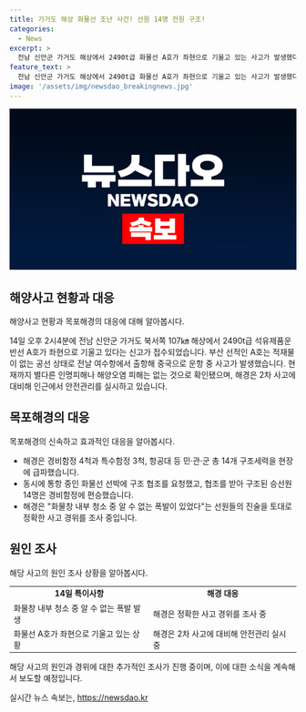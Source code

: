 ```yaml
---
title: 가거도 해상 화물선 조난 사건! 선원 14명 전원 구조!
categories:
  - News
excerpt: >
  전남 신안군 가거도 해상에서 2490t급 화물선 A호가 좌현으로 기울고 있는 사고가 발생했다. 목포해경이 인근 통항선에서 구조한 선원들을 이송하기 위해 접근 중이며, 현재까지 인명피해나 해양오염 피해는 없는 것으로 확인됐다. 사고 현장에서 14명의 선원이 구조됐고, 해경은 2차 사고에 대비해 안전관리를 실시 중이다. 사고 경위는 선원들의 진술을 토대로 조사 중이며, 추가 상세 내용은 계속 확인될 예정이다.
feature_text: >
  전남 신안군 가거도 해상에서 2490t급 화물선 A호가 좌현으로 기울고 있는 사고가 발생했다. 목포해경이 인근 통항선에서 구조한 선원들을 이송하기 위해 접근 중이며, 현재까지 인명피해나 해양오염 피해는 없는 것으로 확인됐다. 사고 현장에서 14명의 선원이 구조됐고, 해경은 2차 사고에 대비해 안전관리를 실시 중이다. 사고 경위는 선원들의 진술을 토대로 조사 중이며, 추가 상세 내용은 계속 확인될 예정이다.
image: '/assets/img/newsdao_breakingnews.jpg'
---
```


<p><img src="/assets/img/newsdao_breakingnews.jpg" alt="flaretime 속보" /></p>

<h2 data-ke-size="size26">해양사고 현황과 대응</h2>

<p>해양사고 현황과 목포해경의 대응에 대해 알아봅시다.</p>

<p data-ke-size="size16">14일 오후 2시4분에 전남 신안군 가거도 북서쪽 107㎞ 해상에서 2490t급 석유제품운반선 A호가 좌현으로 기울고 있다는 신고가 접수되었습니다. 부산 선적인 A호는 적재물이 없는 공선 상태로 전날 여수항에서 출항해 중국으로 운항 중 사고가 발생했습니다. 현재까지 별다른 인명피해나 해양오염 피해는 없는 것으로 확인됐으며, 해경은 2차 사고에 대비해 인근에서 안전관리를 실시하고 있습니다. </p>

<h2 data-ke-size="size26">목포해경의 대응</h2>

<p>목포해경의 신속하고 효과적인 대응을 알아봅시다.</p>

<ul>
  <li>해경은 경비함정 4척과 특수함정 3척, 항공대 등 민·관·군 총 14개 구조세력을 현장에 급파했습니다.</li>
  <li>동시에 통항 중인 화물선 선박에 구조 협조를 요청했고, 협조를 받아 구조된 승선원 14명은 경비함정에 편승했습니다.</li>
  <li>해경은 "화물창 내부 청소 중 알 수 없는 폭발이 있었다"는 선원들의 진술을 토대로 정확한 사고 경위를 조사 중입니다.</li>
</ul>

<h2 data-ke-size="size26">원인 조사</h2>

<p>해당 사고의 원인 조사 상황을 알아봅시다.</p>

<table>
  <tr>
    <td style="text-align: center; height: 17px;"><b>14일 특이사항</b></td>
    <td style="text-align: center; height: 17px;"><b>해경 대응</b></td>
  </tr>
  <tr>
    <td>화물창 내부 청소 중 알 수 없는 폭발 발생</td>
    <td>해경은 정확한 사고 경위를 조사 중</td>
  </tr>
  <tr>
    <td>화물선 A호가 좌현으로 기울고 있는 상황</td>
    <td>해경은 2차 사고에 대비해 안전관리 실시 중</td>
  </tr>
</table>

<p data-ke-size="size16">해당 사고의 원인과 경위에 대한 추가적인 조사가 진행 중이며, 이에 대한 소식을 계속해서 보도할 예정입니다.</p>
실시간 뉴스 속보는, <a href="https://newsdao.kr" rel="dofollow">https://newsdao.kr</a>


